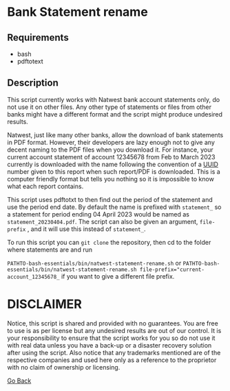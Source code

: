 # Bank Statement rename

## Requirements
- bash
- pdftotext 

## Description

This script currently works with Natwest bank account statements only, do not use it on other files. Any other type of 
statements or files from other banks might have a different format and the script might produce undesired results.

Natwest, just like many other banks, allow the download of bank statements in PDF format. However, their developers are 
lazy enough not to give any decent naming to the PDF files when you download it.
For instance, your current account statement of account 12345678 from Feb to March 2023 currently is downloaded with the
name following the convention of a [UUID](https://en.wikipedia.org/wiki/Universally_unique_identifier) number given to 
this report when such report/PDF is downloaded. This is a computer friendly format but tells you nothing so it is 
impossible to know what each report contains.

This script uses pdftotxt to then find out the period of the statement and use the period end date. By default the name
is prefixed with `statement_` so a statement for period ending 04 April 2023 would be named as `statement_20230404.pdf`.
The script can also be given an argument, `file-prefix` , and it will use this instead of `statement_`.

To run this script you can `git clone` the repository, then cd to the folder where statements are and run

`PATHTO-bash-essentials/bin/natwest-statement-rename.sh`
or
`PATHTO-bash-essentials/bin/natwest-statement-rename.sh file-prefix="current-account_12345678_`
if you want to give a different file prefix.

# DISCLAIMER
Notice, this script is shared and provided with no guarantees. You are free to use is as per license but any undesired 
results are out of our control. It is your responsibility to ensure that the script works for you so do not use it with
real data unless you have a back-up or a disaster recovery solution after using the script.
Also notice that any trademarks mentioned are of the respective companies and used here only as a reference to the 
proprietor with no claim of ownership or licensing.

[Go Back](../README.md)
